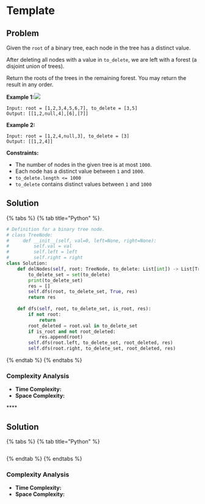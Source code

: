 # Template

## Problem

Given the `root` of a binary tree, each node in the tree has a distinct value.

After deleting all nodes with a value in `to_delete`, we are left with a forest \(a disjoint union of trees\).

Return the roots of the trees in the remaining forest. You may return the result in any order.

**Example 1:**![](https://assets.leetcode.com/uploads/2019/07/01/screen-shot-2019-07-01-at-53836-pm.png)

```text
Input: root = [1,2,3,4,5,6,7], to_delete = [3,5]
Output: [[1,2,null,4],[6],[7]]
```

**Example 2:**

```text
Input: root = [1,2,4,null,3], to_delete = [3]
Output: [[1,2,4]]
```

**Constraints:**

* The number of nodes in the given tree is at most `1000`.
* Each node has a distinct value between `1` and `1000`.
* `to_delete.length <= 1000`
* `to_delete` contains distinct values between `1` and `1000`

## Solution 

{% tabs %}
{% tab title="Python" %}
```python
# Definition for a binary tree node.
# class TreeNode:
#     def __init__(self, val=0, left=None, right=None):
#         self.val = val
#         self.left = left
#         self.right = right
class Solution:
    def delNodes(self, root: TreeNode, to_delete: List[int]) -> List[TreeNode]:
        to_delete_set = set(to_delete)
        print(to_delete_set)
        res = []
        self.dfs(root, to_delete_set, True, res)
        return res
    
    def dfs(self, root, to_delete_set, is_root, res):
        if not root:
            return
        root_deleted = root.val in to_delete_set
        if is_root and not root_deleted:
            res.append(root)
        self.dfs(root.left, to_delete_set, root_deleted, res)
        self.dfs(root.right, to_delete_set, root_deleted, res)
```
{% endtab %}
{% endtabs %}

### Complexity Analysis

* **Time Complexity:**
* **Space Complexity:**

\*\*\*\*

## Solution 

{% tabs %}
{% tab title="Python" %}
```python

```
{% endtab %}
{% endtabs %}

### Complexity Analysis

* **Time Complexity:**
* **Space Complexity:**

